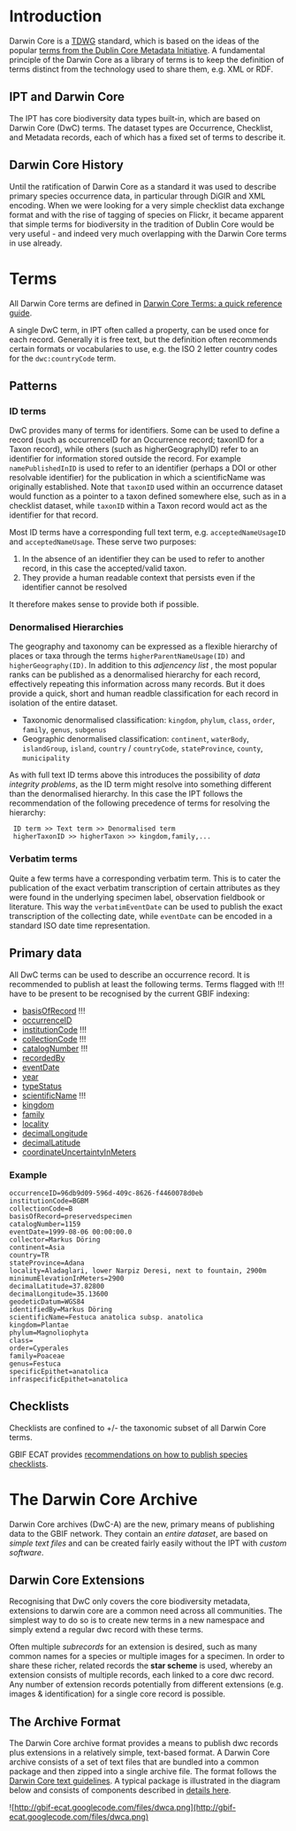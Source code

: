 

# Introduction
Darwin Core is a [TDWG](http://www.tdwg.org/activities/darwincore/) standard, which is based on the ideas of the popular [terms from the Dublin Core Metadata Initiative](http://dublincore.org/documents/dcmi-terms/).
A fundamental principle of the Darwin Core as a library of terms is to keep the definition of terms distinct from the technology used to share them, e.g. XML or RDF.

## IPT and Darwin Core
The IPT has core biodiversity data types built-in, which are based on Darwin Core (DwC) terms. The dataset types are Occurrence, Checklist, and Metadata records, each of which has a fixed set of terms to describe it.

## Darwin Core History
Until the ratification of Darwin Core as a standard it was used to describe primary species occurrence data, in particular through DiGIR and XML encoding.
When we were looking for a very simple checklist data exchange format and with the rise of tagging of species on Flickr, it became apparent that simple terms for biodiversity in the tradition of Dublin Core would be very useful - and indeed very much overlapping with the
Darwin Core terms in use already.

# Terms
All Darwin Core terms are defined in [Darwin Core Terms: a quick reference guide](http://rs.tdwg.org/dwc/terms/index.htm).

A single DwC term, in IPT often called a property, can be used once for each record.
Generally it is free text, but the definition often recommends certain formats or vocabularies to use,
e.g. the ISO 2 letter country codes for the `dwc:countryCode` term.

## Patterns
### ID terms
DwC provides many of terms for identifiers. Some can be used to define a record (such as occurrenceID for an Occurrence record; taxonID for a Taxon record), while others (such as higherGeographyID) refer to an identifier for information stored outside the record.
For example `namePublishedInID` is used to refer to an identifier (perhaps a DOI or other resolvable identifier) for the publication in which a scientificName was originally established.
Note that `taxonID` used within an occurrence dataset would function as a pointer to a taxon defined somewhere else, such as in a checklist dataset, while `taxonID` within a Taxon record would act as the identifier for that record.

Most ID terms have a corresponding full text term, e.g. `acceptedNameUsageID` and `acceptedNameUsage`.
These serve two purposes:

  1. In the absence of an identifier they can be used to refer to another record, in this case the accepted/valid taxon.
  1. They provide a human readable context that persists even if the identifier cannot be resolved

It therefore makes sense to provide both if possible.

### Denormalised Hierarchies
The geography and taxonomy can be expressed as a flexible hierarchy of places or taxa through the terms `higherParentNameUsage(ID)` and `higherGeography(ID)`.
In addition to this _adjencency list_ , the most popular ranks can be published as a denormalised hierarchy for each record, effectively repeating
this information across many records. But it does provide a quick, short and human readble classification for each record in isolation of the entire dataset.

  * Taxonomic denormalised classification: `kingdom`, `phylum`, `class`, `order`, `family`, `genus`, `subgenus`
  * Geographic denormalised classification:  `continent`, `waterBody`, `islandGroup`, `island`, `country` / `countryCode`, `stateProvince`, `county`, `municipality`

As with full text ID terms above this introduces the possibility of _data integrity problems_, as the ID term might resolve into something different
than the denormalised hierarchy. In this case the IPT follows the recommendation of the following precedence of terms for resolving the hierarchy:

```
 ID term >> Text term >> Denormalised term
 higherTaxonID >> higherTaxon >> kingdom,family,...
```

### Verbatim terms
Quite a few terms have a corresponding verbatim term. This is to cater the publication of the exact verbatim transcription of certain attributes
as they were found in the underlying specimen label, observation fieldbook or literature. This way the `verbatimEventDate` can be used to publish the
exact transcription of the collecting date, while `eventDate` can be encoded in a standard ISO date time representation.


## Primary data
All DwC terms can be used to describe an occurrence record.
It is recommended to publish at least the following terms.
Terms flagged with !!! have to be present to be recognised by the current GBIF indexing:

  * [basisOfRecord](http://rs.tdwg.org/dwc/terms/index.htm#basisOfRecord) !!!
  * [occurrenceID](http://rs.tdwg.org/dwc/terms/index.htm#occurrenceID)
  * [institutionCode](http://rs.tdwg.org/dwc/terms/index.htm#institutionCode) !!!
  * [collectionCode](http://rs.tdwg.org/dwc/terms/index.htm#collectionCode) !!!
  * [catalogNumber](http://rs.tdwg.org/dwc/terms/index.htm#catalogNumber) !!!
  * [recordedBy](http://rs.tdwg.org/dwc/terms/index.htm#recordedBy)
  * [eventDate](http://rs.tdwg.org/dwc/terms/index.htm#eventDate)
  * [year](http://rs.tdwg.org/dwc/terms/index.htm#year)
  * [typeStatus](http://rs.tdwg.org/dwc/terms/index.htm#typeStatus)
  * [scientificName](http://rs.tdwg.org/dwc/terms/index.htm#scientificName) !!!
  * [kingdom](http://rs.tdwg.org/dwc/terms/index.htm#kingdom)
  * [family](http://rs.tdwg.org/dwc/terms/index.htm#family)
  * [locality](http://rs.tdwg.org/dwc/terms/index.htm#locality)
  * [decimalLongitude](http://rs.tdwg.org/dwc/terms/index.htm#decimalLongitude)
  * [decimalLatitude](http://rs.tdwg.org/dwc/terms/index.htm#decimalLatitude)
  * [coordinateUncertaintyInMeters](http://rs.tdwg.org/dwc/terms/index.htm#coordinateUncertaintyInMeters)

### Example
```
occurrenceID=96db9d09-596d-409c-8626-f4460078d0eb
institutionCode=BGBM
collectionCode=B
basisOfRecord=preservedspecimen
catalogNumber=1159
eventDate=1999-08-06 00:00:00.0
collector=Markus Döring
continent=Asia
country=TR
stateProvince=Adana
locality=Aladaglari, lower Narpiz Deresi, next to fountain, 2900m
minimumElevationInMeters=2900
decimalLatitude=37.82800
decimalLongitude=35.13600
geodeticDatum=WGS84
identifiedBy=Markus Döring
scientificName=Festuca anatolica subsp. anatolica
kingdom=Plantae
phylum=Magnoliophyta
class=
order=Cyperales
family=Poaceae
genus=Festuca
specificEpithet=anatolica
infraspecificEpithet=anatolica
```


## Checklists
Checklists are confined to +/- the taxonomic subset of all Darwin Core terms.

GBIF ECAT provides [recommendations on how to publish species checklists](http://code.google.com/p/gbif-ecat/wiki/publishingChecklists).


# The Darwin Core Archive
Darwin Core archives (DwC-A) are the new, primary means of publishing data to the GBIF network.
They contain an _entire dataset_, are based on _simple text files_ and can be created fairly easily without the IPT with _custom software_.

## Darwin Core Extensions
Recognising that DwC only covers the core biodiversity metadata, extensions to darwin core are a common need across all communities.
The simplest way to do so is to create new terms in a new namespace and simply extend a regular dwc record with these terms.

Often multiple _subrecords_ for an extension is desired, such as many common names for a species or multiple images for a specimen.
In order to share these richer, related records the **star scheme** is used, whereby an extension consists of multiple records, each linked to a core dwc record. Any number of extension records potentially from different extensions (e.g. images & identification) for a single core record is possible.


## The Archive Format
The Darwin Core archive format provides a means to publish dwc records plus extensions in a relatively simple, text-based format.
A Darwin Core archive consists of a set of text files that are bundled into a common package and then zipped into a single archive file.
The format follows the [Darwin Core text guidelines](http://rs.tdwg.org/dwc/terms/guides/text/index.htm).
A typical package is illustrated in the diagram below and consists of components described in [details here](http://code.google.com/p/gbif-ecat/wiki/DwCArchive).

![http://gbif-ecat.googlecode.com/files/dwca.png](http://gbif-ecat.googlecode.com/files/dwca.png)